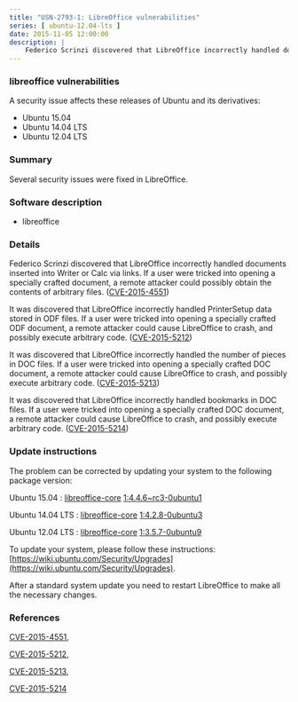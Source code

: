```yaml
---
title: "USN-2793-1: LibreOffice vulnerabilities"
series: [ ubuntu-12.04-lts ]
date: 2015-11-05 12:00:00
description: |
    Federico Scrinzi discovered that LibreOffice incorrectly handled documents inserted into Writer or Calc via links. If a user were tricked into opening a specially crafted document, a remote attacker could possibly obtain the contents of arbitrary files. ([CVE-2015-4551](http://people.ubuntu.com/~ubuntu-security/cve/CVE-2015-4551))
--- 
```

 
### libreoffice vulnerabilities

A security issue affects these releases of Ubuntu and its derivatives:

* Ubuntu 15.04
* Ubuntu 14.04 LTS
* Ubuntu 12.04 LTS

### Summary

Several security issues were fixed in LibreOffice. 

### Software description

* libreoffice 

### Details

Federico Scrinzi discovered that LibreOffice incorrectly handled documents inserted into Writer or Calc via links. If a user were tricked into opening a specially crafted document, a remote attacker could possibly obtain the contents of arbitrary files. ([CVE-2015-4551](http://people.ubuntu.com/~ubuntu-security/cve/CVE-2015-4551))

It was discovered that LibreOffice incorrectly handled PrinterSetup data stored in ODF files. If a user were tricked into opening a specially crafted ODF document, a remote attacker could cause LibreOffice to crash, and possibly execute arbitrary code. ([CVE-2015-5212](http://people.ubuntu.com/~ubuntu-security/cve/CVE-2015-5212))

It was discovered that LibreOffice incorrectly handled the number of pieces in DOC files. If a user were tricked into opening a specially crafted DOC document, a remote attacker could cause LibreOffice to crash, and possibly execute arbitrary code. ([CVE-2015-5213](http://people.ubuntu.com/~ubuntu-security/cve/CVE-2015-5213))

It was discovered that LibreOffice incorrectly handled bookmarks in DOC files. If a user were tricked into opening a specially crafted DOC document, a remote attacker could cause LibreOffice to crash, and possibly execute arbitrary code. ([CVE-2015-5214](http://people.ubuntu.com/~ubuntu-security/cve/CVE-2015-5214)) 

### Update instructions

The problem can be corrected by updating your system to the following package version:

Ubuntu 15.04
 : [libreoffice-core](https://launchpad.net/ubuntu/+source/libreoffice) <span> [1:4.4.6~rc3-0ubuntu1](https://launchpad.net/ubuntu/+source/libreoffice/1:4.4.6~rc3-0ubuntu1) </span> 

Ubuntu 14.04 LTS
 : [libreoffice-core](https://launchpad.net/ubuntu/+source/libreoffice) <span> [1:4.2.8-0ubuntu3](https://launchpad.net/ubuntu/+source/libreoffice/1:4.2.8-0ubuntu3) </span> 

Ubuntu 12.04 LTS
 : [libreoffice-core](https://launchpad.net/ubuntu/+source/libreoffice) <span> [1:3.5.7-0ubuntu9](https://launchpad.net/ubuntu/+source/libreoffice/1:3.5.7-0ubuntu9) </span> 

To update your system, please follow these instructions: [https://wiki.ubuntu.com/Security/Upgrades](https://wiki.ubuntu.com/Security/Upgrades).

After a standard system update you need to restart LibreOffice to make all the necessary changes. 

### References

 [CVE-2015-4551](http://people.ubuntu.com/~ubuntu-security/cve/CVE-2015-4551), 

 [CVE-2015-5212](http://people.ubuntu.com/~ubuntu-security/cve/CVE-2015-5212), 

 [CVE-2015-5213](http://people.ubuntu.com/~ubuntu-security/cve/CVE-2015-5213), 

 [CVE-2015-5214](http://people.ubuntu.com/~ubuntu-security/cve/CVE-2015-5214)
 
